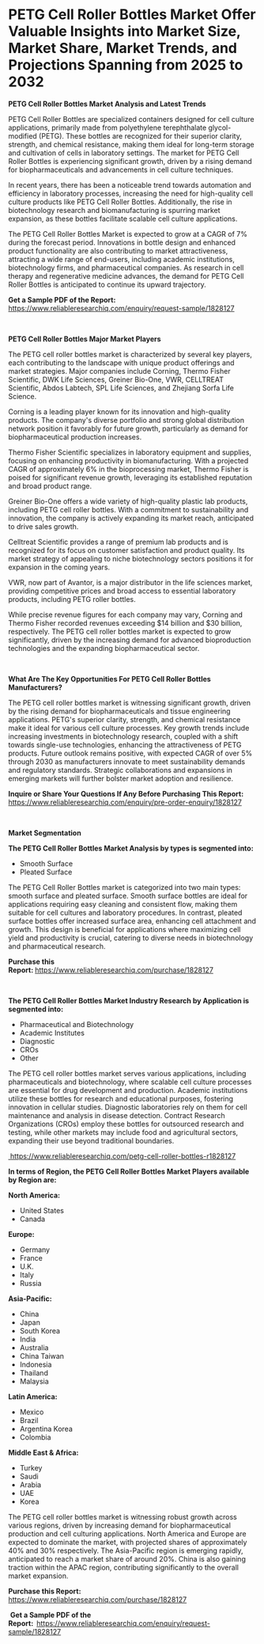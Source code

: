 <p><h1>PETG Cell Roller Bottles Market Offer Valuable Insights into Market Size, Market Share, Market Trends, and Projections Spanning from 2025 to 2032</h1></p><p><strong>PETG Cell Roller Bottles Market Analysis and Latest Trends</strong></p>
<p><p>PETG Cell Roller Bottles are specialized containers designed for cell culture applications, primarily made from polyethylene terephthalate glycol-modified (PETG). These bottles are recognized for their superior clarity, strength, and chemical resistance, making them ideal for long-term storage and cultivation of cells in laboratory settings. The market for PETG Cell Roller Bottles is experiencing significant growth, driven by a rising demand for biopharmaceuticals and advancements in cell culture techniques. </p><p>In recent years, there has been a noticeable trend towards automation and efficiency in laboratory processes, increasing the need for high-quality cell culture products like PETG Cell Roller Bottles. Additionally, the rise in biotechnology research and biomanufacturing is spurring market expansion, as these bottles facilitate scalable cell culture applications.</p><p>The PETG Cell Roller Bottles Market is expected to grow at a CAGR of 7% during the forecast period. Innovations in bottle design and enhanced product functionality are also contributing to market attractiveness, attracting a wide range of end-users, including academic institutions, biotechnology firms, and pharmaceutical companies. As research in cell therapy and regenerative medicine advances, the demand for PETG Cell Roller Bottles is anticipated to continue its upward trajectory.</p></p>
<p><strong>Get a Sample PDF of the Report:&nbsp;</strong> <a href="https://www.reliableresearchiq.com/enquiry/request-sample/1828127?utm_campaign=2927&utm_medium=2&utm_source=Github&utm_content=ia&utm_term=14042025&utm_id=petg-cell-roller-bottles">https://www.reliableresearchiq.com/enquiry/request-sample/1828127</a></p>
<p>&nbsp;</p>
<p><strong>PETG Cell Roller Bottles Major Market Players</strong></p>
<p><p>The PETG cell roller bottles market is characterized by several key players, each contributing to the landscape with unique product offerings and market strategies. Major companies include Corning, Thermo Fisher Scientific, DWK Life Sciences, Greiner Bio-One, VWR, CELLTREAT Scientific, Abdos Labtech, SPL Life Sciences, and Zhejiang Sorfa Life Science.</p><p>Corning is a leading player known for its innovation and high-quality products. The company's diverse portfolio and strong global distribution network position it favorably for future growth, particularly as demand for biopharmaceutical production increases.</p><p>Thermo Fisher Scientific specializes in laboratory equipment and supplies, focusing on enhancing productivity in biomanufacturing. With a projected CAGR of approximately 6% in the bioprocessing market, Thermo Fisher is poised for significant revenue growth, leveraging its established reputation and broad product range.</p><p>Greiner Bio-One offers a wide variety of high-quality plastic lab products, including PETG cell roller bottles. With a commitment to sustainability and innovation, the company is actively expanding its market reach, anticipated to drive sales growth.</p><p>Celltreat Scientific provides a range of premium lab products and is recognized for its focus on customer satisfaction and product quality. Its market strategy of appealing to niche biotechnology sectors positions it for expansion in the coming years.</p><p>VWR, now part of Avantor, is a major distributor in the life sciences market, providing competitive prices and broad access to essential laboratory products, including PETG roller bottles. </p><p>While precise revenue figures for each company may vary, Corning and Thermo Fisher recorded revenues exceeding $14 billion and $30 billion, respectively. The PETG cell roller bottles market is expected to grow significantly, driven by the increasing demand for advanced bioproduction technologies and the expanding biopharmaceutical sector.</p></p>
<p>&nbsp;</p>
<p><strong>What Are The Key Opportunities For PETG Cell Roller Bottles Manufacturers?</strong></p>
<p><p>The PETG cell roller bottles market is witnessing significant growth, driven by the rising demand for biopharmaceuticals and tissue engineering applications. PETG's superior clarity, strength, and chemical resistance make it ideal for various cell culture processes. Key growth trends include increasing investments in biotechnology research, coupled with a shift towards single-use technologies, enhancing the attractiveness of PETG products. Future outlook remains positive, with expected CAGR of over 5% through 2030 as manufacturers innovate to meet sustainability demands and regulatory standards. Strategic collaborations and expansions in emerging markets will further bolster market adoption and resilience.</p></p>
<p><strong>Inquire or Share Your Questions If Any Before Purchasing This Report:</strong> <a href="https://www.reliableresearchiq.com/enquiry/pre-order-enquiry/1828127?utm_campaign=2927&utm_medium=2&utm_source=Github&utm_content=ia&utm_term=14042025&utm_id=petg-cell-roller-bottles">https://www.reliableresearchiq.com/enquiry/pre-order-enquiry/1828127</a></p>
<p>&nbsp;</p>
<p><strong>Market Segmentation</strong></p>
<p><strong>The PETG Cell Roller Bottles Market Analysis by types is segmented into:</strong></p>
<p><ul><li>Smooth Surface</li><li>Pleated Surface</li></ul></p>
<p><p>The PETG Cell Roller Bottles market is categorized into two main types: smooth surface and pleated surface. Smooth surface bottles are ideal for applications requiring easy cleaning and consistent flow, making them suitable for cell cultures and laboratory procedures. In contrast, pleated surface bottles offer increased surface area, enhancing cell attachment and growth. This design is beneficial for applications where maximizing cell yield and productivity is crucial, catering to diverse needs in biotechnology and pharmaceutical research.</p></p>
<p><strong>Purchase this Report:&nbsp;</strong><a href="https://www.reliableresearchiq.com/purchase/1828127?utm_campaign=2927&utm_medium=2&utm_source=Github&utm_content=ia&utm_term=14042025&utm_id=petg-cell-roller-bottles">https://www.reliableresearchiq.com/purchase/1828127</a></p>
<p>&nbsp;</p>
<p><strong>The PETG Cell Roller Bottles Market Industry Research by Application is segmented into:</strong></p>
<p><ul><li>Pharmaceutical and Biotechnology</li><li>Academic Institutes</li><li>Diagnostic</li><li>CROs</li><li>Other</li></ul></p>
<p><p>The PETG cell roller bottles market serves various applications, including pharmaceuticals and biotechnology, where scalable cell culture processes are essential for drug development and production. Academic institutions utilize these bottles for research and educational purposes, fostering innovation in cellular studies. Diagnostic laboratories rely on them for cell maintenance and analysis in disease detection. Contract Research Organizations (CROs) employ these bottles for outsourced research and testing, while other markets may include food and agricultural sectors, expanding their use beyond traditional boundaries.</p></p>
<p><a href="https://www.reliableresearchiq.com/petg-cell-roller-bottles-r1828127?utm_campaign=2927&utm_medium=2&utm_source=Github&utm_content=ia&utm_term=14042025&utm_id=petg-cell-roller-bottles">&nbsp;https://www.reliableresearchiq.com/petg-cell-roller-bottles-r1828127</a></p>
<p><strong>In terms of Region, the PETG Cell Roller Bottles Market Players available by Region are:</strong></p>
<p>
    <p> <strong> North America: </strong>
        <ul>
            <li>United States</li>
            <li>Canada</li>
        </ul>
        </p> 
    <p> <strong> Europe: </strong>
        <ul>
            <li>Germany</li>
            <li>France</li>
            <li>U.K.</li>
            <li>Italy</li>
            <li>Russia</li>
        </ul>
        </p> 
    <p> <strong> Asia-Pacific: </strong>
        <ul>
            <li>China</li>
            <li>Japan</li>
            <li>South Korea</li>
            <li>India</li>
            <li>Australia</li>
            <li>China Taiwan</li>
            <li>Indonesia</li>
            <li>Thailand</li>
            <li>Malaysia</li>
        </ul>
        </p> 
    <p> <strong> Latin America: </strong>
        <ul>
            <li>Mexico</li>
            <li>Brazil</li>
            <li>Argentina Korea</li>
            <li>Colombia</li>
        </ul>
        </p> 
    <p> <strong> Middle East & Africa: </strong>
        <ul>
            <li>Turkey</li>
            <li>Saudi</li>
            <li>Arabia</li>
            <li>UAE</li>
            <li>Korea</li>
        </ul>
    </p>
    </p>
<p><p>The PETG cell roller bottles market is witnessing robust growth across various regions, driven by increasing demand for biopharmaceutical production and cell culturing applications. North America and Europe are expected to dominate the market, with projected shares of approximately 40% and 30% respectively. The Asia-Pacific region is emerging rapidly, anticipated to reach a market share of around 20%. China is also gaining traction within the APAC region, contributing significantly to the overall market expansion.</p></p>
<p><strong>Purchase this Report: </strong><a href="https://www.reliableresearchiq.com/purchase/1828127?utm_campaign=2927&utm_medium=2&utm_source=Github&utm_content=ia&utm_term=14042025&utm_id=petg-cell-roller-bottles">https://www.reliableresearchiq.com/purchase/1828127</a></p>
<p>&nbsp;<strong>Get a Sample PDF of the Report:&nbsp;&nbsp;</strong><a href="https://www.reliableresearchiq.com/enquiry/request-sample/1828127?utm_campaign=2927&utm_medium=2&utm_source=Github&utm_content=ia&utm_term=14042025&utm_id=petg-cell-roller-bottles">https://www.reliableresearchiq.com/enquiry/request-sample/1828127</a></p>
<p><strong></strong></p>
<p><p></p><p></p><p></p></p>